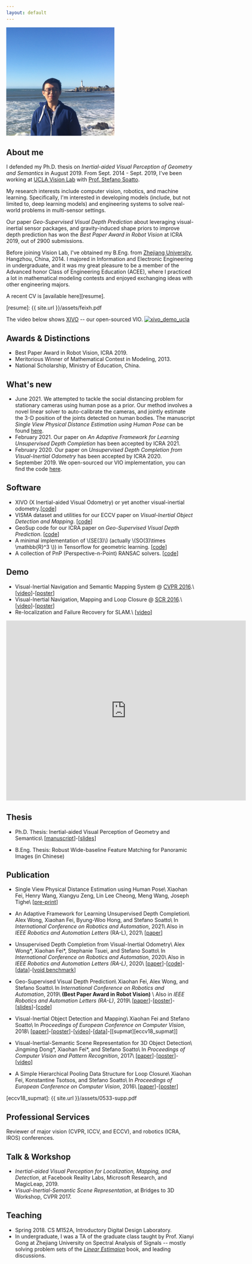 ```yaml
---
layout: default
---
```

<script type="text/x-mathjax-config">
MathJax.Hub.Config({
tex2jax: {
inlineMath: [['$','$'], ['\\(','\\)']],
processEscapes: true
}
});
</script>

<script type="text/javascript" src="https://cdn.mathjax.org/mathjax/latest/MathJax.js?config=TeX-AMS-MML_HTMLorMML">
</script>

<img src="images/good_old_profile.jpg" alt="Smiley face" >

<!-- *Seeking Truth, Pursuing Innovation.* -->

## About me
I defended my Ph.D. thesis on *Inertial-aided Visual Perception of Geometry and Semantics* in August 2019. From Sept. 2014 - Sept. 2019, I've been working at [UCLA Vision Lab][about_visionlab] with [Prof. Stefano Soatto][about_ss].

My research interests include computer vision, robotics, and machine learning. Specifically, I'm interested in developing models (include, but not limited to, deep learning models) and engineering systems to solve real-world problems in multi-sensor settings. 

Our paper *Geo-Supervised Visual Depth Prediction* about leveraging visual-inertial sensor packages, and gravity-induced shape priors to improve depth prediction has won the *Best Paper Award in Robot Vision* at ICRA 2019, out of 2900 submissions.

Before joining Vision Lab, I\'ve obtained my B.Eng. from [Zhejiang University][about_zju], Hangzhou, China, 2014. I majored in Information and Electronic Engineering in undergraduate, and it was my great pleasure to be a member of the Advanced honor Class of Engineering Education (ACEE), where I practiced a lot in mathematical modeling contests and enjoyed exchanging ideas with other engineering majors.

A recent CV is [available here][resume].

[resume]: {{ site.url }}/assets/feixh.pdf

[about_zju]: http://www.zju.edu.cn/english/
[about_ucla]: http://www.ucla.edu
[about_ss]: http://www.cs.ucla.edu/~soatto/
[about_visionlab]: http://vision.ucla.edu

The video below shows [XIVO][xivo_code] -- our open-sourced VIO.
[![xivo_demo_ucla](assets/demo_ucla_e6.gif)][xivo_code]
<!-- [![xivo_demo_tumvi](assets/demo_tumvi.gif)][xivo_code]
XIVO running on TUM-VI dataset. -->

## Awards & Distinctions

- Best Paper Award in Robot Vision, ICRA 2019.
- Meritorious Winner of Mathematical Contest in Modeling, 2013.
- National Scholarship, Ministry of Education, China.

## What's new
- June 2021. We attempted to tackle the social distancing problem for stationary cameras using human pose as a prior. Our method involves a novel linear solver to auto-calibrate the cameras, and jointly estimate the 3-D position of the joints detected on human bodies. The manuscript *Single View Physical Distance Estimation using Human Pose* can be found [here][physical_distance_arxiv].
- February 2021. Our paper on *An Adaptive Framework for Learning Unsupervised Depth Completion* has been accepted by ICRA 2021.
- February 2020. Our paper on *Unsupervised Depth Completion from Visual-Inertial Odometry* has been accepted by ICRA 2020.
- September 2019. We open-sourced our VIO implementation, you can find the code [here][xivo_code].

## Software

- XIVO (X Inertial-aided Visual Odometry) or yet another visual-inertial odometry.\[[code][xivo_code]\]
- VISMA dataset and utilities for our ECCV paper on *Visual-Inertial Object Detection and Mapping*. \[[code][eccv18_data]\]
- GeoSup code for our ICRA paper on *Geo-Supervised Visual Depth Prediction*. \[[code][icra19_code]\]
- A minimal implementation of \\(SE(3)\\) \(actually \\(SO(3)\times \mathbb{R}^3 \\)\) in Tensorflow for geometric learning. \[[code](https://github.com/feixh/tensorflow_se3.git)\]
- A collection of PnP (Perspective-n-Point) RANSAC solvers. \[[code](https://github.com/feixh/PnPRANAAC.git)\]

[xivo_code]:https://github.com/ucla-vision/xivo


## Demo

- Visual-Inertial Navigation and Semantic Mapping System @ [CVPR 2016](http://cvpr2016.thecvf.com/program/demos).\\
  \[[video][cvpr16_demo_video]\]-\[[poster][cvpr16_demo_poster]\]
- Visual-Inertial Navigation, Mapping and Loop Closure @ [SCR 2016](http://socal-robotics.org/index.html).\\
  \[[video][video_vio_more]\]-\[[poster][poster_scr16_demo]\]
- Re-localization and Failure Recovery for SLAM.\\
  \[[video][video_relocalization]\]
  
<iframe width="640" height="480" src="https://www.youtube.com/embed/TZTriqQm6nU" frameborder="0" allow="autoplay; encrypted-media" allowfullscreen></iframe>

## Thesis 

- Ph.D. Thesis: Inertial-aided Visual Perception of Geometry and Semantics\\
    \[[manuscript][phd_thesis]\]-\[[slides][defense_slides]\]

[phd_thesis]: https://escholarship.org/content/qt9pd173p9/qt9pd173p9.pdf
[defense_slides]: https://www.dropbox.com/s/53hllw7mrxxmpn5/XiaohanFei_defense.pdf?dl=0 

- B.Eng. Thesis: Robust Wide-baseline Feature Matching for Panoramic Images (in Chinese)

    <!-- \[[manuscript][beng_thesis]\] -->

[beng_thesis]: {{site.url}}


## Publication

- Single View Physical Distance Estimation using Human Pose\\
    Xiaohan Fei, Henry Wang, Xiangyu Zeng, Lin Lee Cheong, Meng Wang, Joseph Tighe\\
    \[[pre-print][physical_distance_arxiv]\]

- An Adaptive Framework for Learning Unsupervised Depth Completion\\
    Alex Wong, Xiaohan Fei, Byung-Woo Hong, and Stefano Soatto\\
    In *International Conference on Robotics and Automation*, 2021\\
    Also in *IEEE Robotics and Automation Letters* (RA-L), 2021\\
    \[[paper][icra21_paper]\]

- Unsupervised Depth Completion from Visual-Inertial Odometry\\
    Alex Wong\*, Xiaohan Fei\*,  Stephanie Tsuei, and Stefano Soatto\\
    In *International Conference on Robotics and Automation*, 2020\\
    Also in *IEEE Robotics and Automation Letters (RA-L)*, 2020\\
    \[[paper][icra20_preprint]\]-\[[code][icra20_code]\]-\[[data][icra20_data]\]-\[[void benchmark][void_benchmark]\]

- Geo-Supervised Visual Depth Prediction\\
    Xiaohan Fei, Alex Wong, and Stefano Soatto\\
    In *International Conference on Robotics and Automation*, 2019\\
    **(Best Paper Award in Robot Vision)** \\
    Also in *IEEE Robotics and Automation Letters (RA-L)*, 2019\\
    \[[paper][icra19_paper]\]-\[[poster][icra19_poster]\]-\[[slides][icra19_slides]\]-\[[code][icra19_code]\]

- Visual-Inertial Object Detection and Mapping\\
    Xiaohan Fei and Stefano Soatto\\
    In *Proceedings of European Conference on Computer Vision*, 2018\\
    \[[paper][eccv18_paper]\]-\[[poster][eccv18_poster]\]-\[[video][eccv18_video]\]-\[[data][eccv18_data]\]-\[[supmat][eccv18_supmat]\]


- Visual-Inertial-Semantic Scene Representation for 3D Object Detection\\
    Jingming Dong\*, Xiaohan Fei\*, and Stefano Soatto\\
    In *Proceedings of Computer Vision and Pattern Recognition*, 2017\\
    \[[paper][cvpr17_paper]\]-\[[poster][cvpr17_poster]\]-\[[video][cvpr17_video]\]

- A Simple Hierarchical Pooling Data Structure for Loop Closure\\
    Xiaohan Fei, Konstantine Tsotsos, and Stefano Soatto\\
    In *Proceedings of European Conference on Computer Vision*, 2016\\
    \[[paper][eccv16_paper]\]-\[[poster][eccv16_poster]\]

<!-- physical distance -->
[physical_distance_arxiv]:https://arxiv.org/abs/2106.10335

<!-- ICRA21 -->
[icra21_paper]:{{site.url}}/assets/adaptive_framework.pdf

<!-- ICRA20 -->
[icra20_preprint]:https://arxiv.org/abs/1905.08616
[icra20_code]:https://github.com/alexklwong/unsupervised-depth-completion-visual-inertial-odometry
[icra20_data]:https://github.com/alexklwong/void-dataset
[void_benchmark]:https://github.com/alexklwong/awesome-state-of-depth-completion

<!-- ICRA19 -->
[icra19_paper]: https://arxiv.org/abs/1807.11130.pdf
[icra19_poster]: https://docs.google.com/presentation/d/15iNPC1V6dx52CqyeNivtYySM-cqvE0ghAH9C8Tzd6yQ/edit?usp=sharing
[icra19_slides]: https://docs.google.com/presentation/d/1okyWsSpKIzcbfvCD8VkkuLlcV8cHKxxQKH4Xy2JSPOQ/edit?usp=sharing
[icra19_code]: https://github.com/feixh/GeoSup

<!-- ECCV18 -->
[eccv18_paper]: http://openaccess.thecvf.com/content_ECCV_2018/papers/Xiaohan_Fei_Visual-Inertial_Object_Detection_ECCV_2018_paper.pdf
[eccv18_poster]: https://www.dropbox.com/s/n0m5lsgodm99x5q/eccv18_poster.pdf?dl=0
[eccv18_video]: https://youtu.be/TZTriqQm6nU
[eccv18_data]: https://github.com/feixh/VISMA
[eccv18_supmat]: {{ site.url }}/assets/0533-supp.pdf

<!-- CVPR16 -->
[cvpr16_demo_video]: https://youtu.be/Rt2jdurowfE
[cvpr16_demo_poster]: https://www.dropbox.com/s/2c33vatb2lnoz0z/cvpr16_demo_poster.pdf?dl=0

<!-- CVPR17 -->
[cvpr17_paper]: http://openaccess.thecvf.com/content_cvpr_2017/papers/Dong_Visual-Inertial-Semantic_Scene_Representation_CVPR_2017_paper.pdf
[cvpr17_poster]: https://www.dropbox.com/s/0phis714b5pnagk/cvpr17_poster.pdf?dl=0
[cvpr17_video]: https://youtu.be/tbxQUXdiXKo

<!-- ECCV16 -->
[eccv16_paper]: https://arxiv.org/abs/1511.06489
[eccv16_poster]: https://www.dropbox.com/s/9w02c3sard5q0om/eccv16_poster.pdf?dl=0

<!-- SCR16 -->
[poster_scr16_demo]: https://www.dropbox.com/s/9rwdfw0c4kserkn/scr16_demo_poster.pdf?dl=0
[video_vio_more]: https://www.youtube.com/watch?v=H7mODetStyo

<!-- other -->
[video_relocalization]: https://youtu.be/oQKnOHGkwTIh
[video_pgo]: https://youtu.be/-sbvl6gCwgQ
[video_cooperative_mapping]: https://youtu.be/iicbK45IzLI

## Professional Services

Reviewer of major vision (CVPR, ICCV, and ECCV), and robotics (ICRA, IROS) conferences.


## Talk & Workshop
- *Inertial-aided Visual Perception for Localization, Mapping, and Detection*, at Facebook Reality Labs, Microsoft Research, and MagicLeap, 2019.
- *Visual-Inertial-Semantic Scene Representation*, at Bridges to 3D Workshop, CVPR 2017.


## Teaching
- Spring 2018. CS M152A, Introductory Digital Design Laboratory.
- In undergraduate, I was a TA of the graduate class taught by Prof. Xianyi Gong at Zhejiang University on Spectral Analysis of Signals -- mostly solving problem sets of the [*Linear Estimaion*](https://www.amazon.com/Linear-Estimation-Thomas-Kailath/dp/0130224642) book, and leading discussions.

<!-- google analytics -->
<script>
(function(i,s,o,g,r,a,m){i['GoogleAnalyticsObject']=r;i[r]=i[r]||function(){
 (i[r].q=i[r].q||[]).push(arguments)},i[r].l=1*new Date();a=s.createElement(o),
 m=s.getElementsByTagName(o)[0];a.async=1;a.src=g;m.parentNode.insertBefore(a,m)
 })(window,document,'script','https://www.google-analytics.com/analytics.js','ga');

ga('create', 'UA-81854305-1', 'auto');
ga('send', 'pageview');

</script>
